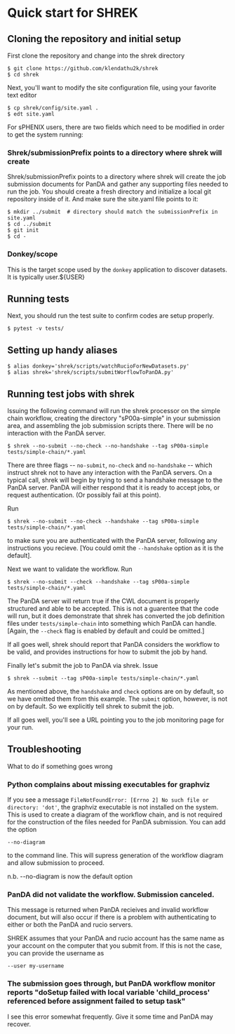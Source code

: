 # Quick start for SHREK

## Cloning the repository and initial setup

First clone the repository and change into the shrek
directory

```
$ git clone https://github.com/klendathu2k/shrek
$ cd shrek
```

Next, you'll want to modify the site configuration file, using
your favorite text editor

```
$ cp shrek/config/site.yaml .
$ edt site.yaml
```

For sPHENIX users, there are two fields which need to be modified 
in order to get the system running:

### Shrek/submissionPrefix points to a directory where shrek will create

Shrek/submissionPrefix points to a directory where shrek will create
the job submission documents for PanDA and gather any supporting files
needed to run the job.  You should create a fresh directory and initialize 
a local git repository inside of it.  And make sure the site.yaml file
points to it:

```
$ mkdir ../submit  # directory should match the submissionPrefix in site.yaml
$ cd ../submit
$ git init
$ cd -
```



### Donkey/scope

This is the target scope used by the `donkey` application to discover datasets.
It is typically user.${USER}

## Running tests

Next, you should run the test suite to confirm codes are setup properly.

```
$ pytest -v tests/
```

## Setting up handy aliases

```
$ alias donkey='shrek/scripts/watchRucioForNewDatasets.py'
$ alias shrek='shrek/scripts/submitWorflowToPanDA.py'
```

## Running test jobs with shrek

Issuing the following command will run the shrek processor on the simple chain
workflow, creating the directory "sP00a-simple" in your submission area, and
assembling the job submission scripts there.  There will be no interaction 
with the PanDA server.

```
$ shrek --no-submit --no-check --no-handshake --tag sP00a-simple tests/simple-chain/*.yaml
```

There are three flags -- `no-submit`, `no-check` and `no-handshake` -- which instruct shrek not
to have any interaction with the PanDA servers.  On a typical call, shrek will begin by
trying to send a handshake message to the PanDA server.  PanDA will either respond that
it is ready to accept jobs, or request authentication.  (Or possibly fail at this point).

Run 

```
$ shrek --no-submit --no-check --handshake --tag sP00a-simple tests/simple-chain/*.yaml
```

to make sure you are authenticated with the PanDA server, following any instructions
you recieve.  [You could omit the `--handshake` option as it is the default].

Next we want to validate the workflow.  Run

```
$ shrek --no-submit --check --handshake --tag sP00a-simple tests/simple-chain/*.yaml
```

The PanDA server will return true if the CWL document is properly structured and able
to be accepted.  This is not a guarentee that the code will run, but it does demonstrate
that shrek has converted the job definition files under `tests/simple-chain` into something
which PanDA can handle.  [Again, the `--check` flag is enabled by default and could be
omitted.]

If all goes well, shrek should report that PanDA considers the workflow to be valid,
and provides instructions for how to submit the job by hand.

Finally let's submit the job to PanDA via shrek.  Issue

```
$ shrek --submit --tag sP00a-simple tests/simple-chain/*.yaml
```

As mentioned above, the `handshake` and `check` options are on by default, so we have
omitted them from this example.  The `submit` option, however, is not on by default.
So we explicitly tell shrek to submit the job.

If all goes well, you'll see a URL pointing you to the job monitoring page for your run.

## Troubleshooting

What to do if something goes wrong

### Python complains about missing executables for graphviz

If you see a message `FileNotFoundError: [Errno 2] No such file or directory: 'dot'`, the graphviz
executable is not installed on the system.  This is used to create a diagram of the workflow chain,
and is not required for the construction of the files needed for PanDA submission.  You can add the
option

`--no-diagram` 

to the command line.  This will supress generation of the workflow diagram and allow submission to proceed.

n.b. --no-diagram is now the default option

### PanDA did not validate the workflow.  Submission canceled.

This message is returned when PanDA recieives and invalid workflow document, but
will also occur if there is a problem with authenticating to either or both the
PanDA and rucio servers.

SHREK assumes that your PanDA and rucio account has the same name as your account
on the computer that you submit from.  If this is not the case, you can provide the
username as

`--user my-username`

### The submission goes through, but PanDA workflow monitor reports "doSetup failed with local variable 'child_process' referenced before assignment failed to setup task"

I see this error somewhat frequently.  Give it some time and PanDA may recover.

